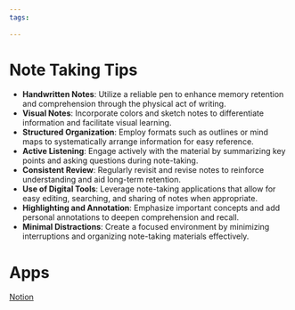 ```yaml
---
tags:
  
---
```


# Note Taking Tips

- **Handwritten Notes**: Utilize a reliable pen to enhance memory retention and comprehension through the physical act of writing.
- **Visual Notes**: Incorporate colors and sketch notes to differentiate information and facilitate visual learning.
- **Structured Organization**: Employ formats such as outlines or mind maps to systematically arrange information for easy reference.
- **Active Listening**: Engage actively with the material by summarizing key points and asking questions during note-taking.
- **Consistent Review**: Regularly revisit and revise notes to reinforce understanding and aid long-term retention.
- **Use of Digital Tools**: Leverage note-taking applications that allow for easy editing, searching, and sharing of notes when appropriate.
- **Highlighting and Annotation**: Emphasize important concepts and add personal annotations to deepen comprehension and recall.
- **Minimal Distractions**: Create a focused environment by minimizing interruptions and organizing note-taking materials effectively.

# Apps

[Notion](http://notion.com/)
